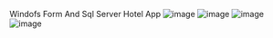 Windofs Form And Sql Server Hotel App
![image](https://github.com/egegeegege/WinFormHotelApp-Sql-Server-/assets/151860320/a8b5bdda-eddb-4b55-8b63-09f5713603d0)
![image](https://github.com/egegeegege/WinFormHotelApp-Sql-Server-/assets/151860320/30bc96d7-86c9-4751-b0d1-68eeeb15c426)
![image](https://github.com/egegeegege/WinFormHotelApp-Sql-Server-/assets/151860320/393e5e8a-5088-420e-9e87-34ca2d22f8ab)
![image](https://github.com/egegeegege/WinFormHotelApp-Sql-Server-/assets/151860320/d2403765-b22c-4626-99f4-593a8a8e95a3)

